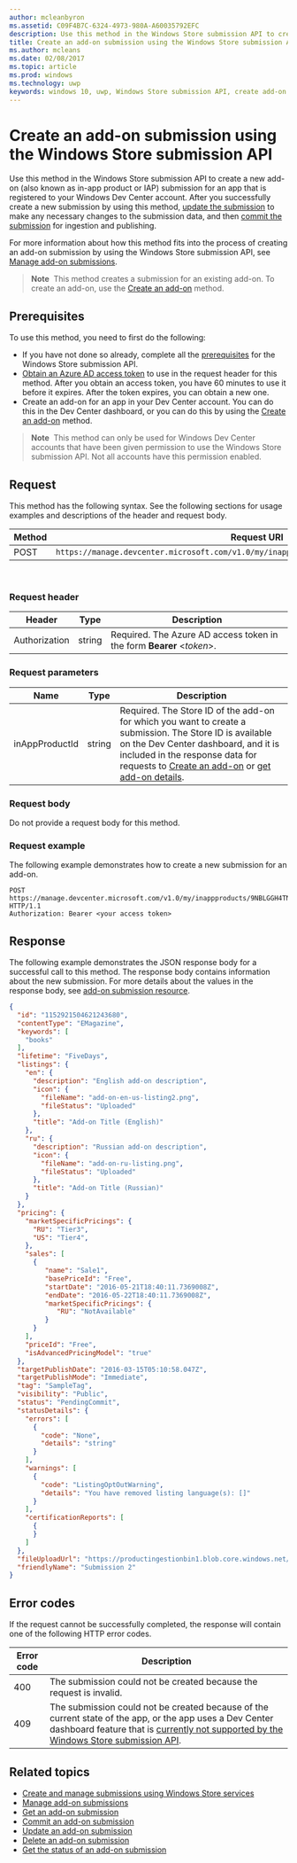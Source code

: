 ---author: mcleanbyron
ms.assetid: C09F4B7C-6324-4973-980A-A60035792EFC
description: Use this method in the Windows Store submission API to create a new add-on submission for an app that is registered to your Windows Dev Center account.
title: Create an add-on submission using the Windows Store submission API - Develop UWP apps
ms.author: mcleans
ms.date: 02/08/2017
ms.topic: article
ms.prod: windows
ms.technology: uwp
keywords: windows 10, uwp, Windows Store submission API, create add-on submission, in-app product, IAP
---# Create an add-on submission using the Windows Store submission APIUse this method in the Windows Store submission API to create a new add-on (also known as in-app product or IAP) submission for an app that is registered to your Windows Dev Center account. After you successfully create a new submission by using this method, [update the submission](update-an-add-on-submission.md) to make any necessary changes to the submission data, and then [commit the submission](commit-an-add-on-submission.md) for ingestion and publishing.For more information about how this method fits into the process of creating an add-on submission by using the Windows Store submission API, see [Manage add-on submissions](manage-add-on-submissions.md).>**Note**&nbsp;&nbsp;This method creates a submission for an existing add-on. To create an add-on, use the [Create an add-on](create-an-add-on.md) method.## PrerequisitesTo use this method, you need to first do the following:* If you have not done so already, complete all the [prerequisites](create-and-manage-submissions-using-windows-store-services.md#prerequisites) for the Windows Store submission API.* [Obtain an Azure AD access token](create-and-manage-submissions-using-windows-store-services.md#obtain-an-azure-ad-access-token) to use in the request header for this method. After you obtain an access token, you have 60 minutes to use it before it expires. After the token expires, you can obtain a new one.* Create an add-on for an app in your Dev Center account. You can do this in the Dev Center dashboard, or you can do this by using the [Create an add-on](create-an-add-on.md) method.>**Note**&nbsp;&nbsp;This method can only be used for Windows Dev Center accounts that have been given permission to use the Windows Store submission API. Not all accounts have this permission enabled.## RequestThis method has the following syntax. See the following sections for usage examples and descriptions of the header and request body.| Method | Request URI                                                      ||--------|------------------------------------------------------------------|| POST    | ```https://manage.devcenter.microsoft.com/v1.0/my/inappproducts/{inAppProductId}/submissions``` |<span/> ### Request header| Header        | Type   | Description                                                                 ||---------------|--------|-----------------------------------------------------------------------------|| Authorization | string | Required. The Azure AD access token in the form **Bearer** &lt;*token*&gt;. |<span/>### Request parameters| Name        | Type   | Description                                                                 ||---------------|--------|-----------------------------------------------------------------------------|| inAppProductId | string | Required. The Store ID of the add-on for which you want to create a submission. The Store ID is available on the Dev Center dashboard, and it is included in the response data for requests to [Create an add-on](create-an-add-on.md) or [get add-on details](get-all-add-ons.md).  |<span/>### Request bodyDo not provide a request body for this method.### Request exampleThe following example demonstrates how to create a new submission for an add-on.```POST https://manage.devcenter.microsoft.com/v1.0/my/inappproducts/9NBLGGH4TNMP/submissions HTTP/1.1Authorization: Bearer <your access token>```## ResponseThe following example demonstrates the JSON response body for a successful call to this method. The response body contains information about the new submission. For more details about the values in the response body, see [add-on submission resource](manage-add-on-submissions.md#add-on-submission-object).```json{  "id": "1152921504621243680",  "contentType": "EMagazine",  "keywords": [    "books"  ],  "lifetime": "FiveDays",  "listings": {    "en": {      "description": "English add-on description",      "icon": {        "fileName": "add-on-en-us-listing2.png",        "fileStatus": "Uploaded"      },      "title": "Add-on Title (English)"    },    "ru": {      "description": "Russian add-on description",      "icon": {        "fileName": "add-on-ru-listing.png",        "fileStatus": "Uploaded"      },      "title": "Add-on Title (Russian)"    }  },  "pricing": {    "marketSpecificPricings": {      "RU": "Tier3",      "US": "Tier4",    },    "sales": [      {         "name": "Sale1",         "basePriceId": "Free",         "startDate": "2016-05-21T18:40:11.7369008Z",         "endDate": "2016-05-22T18:40:11.7369008Z",         "marketSpecificPricings": {            "RU": "NotAvailable"         }      }    ],    "priceId": "Free",    "isAdvancedPricingModel": "true"  },  "targetPublishDate": "2016-03-15T05:10:58.047Z",  "targetPublishMode": "Immediate",  "tag": "SampleTag",  "visibility": "Public",  "status": "PendingCommit",  "statusDetails": {    "errors": [      {        "code": "None",        "details": "string"      }    ],    "warnings": [      {        "code": "ListingOptOutWarning",        "details": "You have removed listing language(s): []"      }    ],    "certificationReports": [      {      }    ]  },  "fileUploadUrl": "https://productingestionbin1.blob.core.windows.net/ingestion/26920f66-b592-4439-9a9d-fb0f014902ec?sv=2014-02-14&sr=b&sig=usAN0kNFNnYE2tGQBI%2BARQWejX1Guiz7hdFtRhyK%2Bog%3D&se=2016-06-17T20:45:51Z&sp=rwl",  "friendlyName": "Submission 2"}```## Error codesIf the request cannot be successfully completed, the response will contain one of the following HTTP error codes.| Error code |  Description   ||--------|------------------|| 400  | The submission could not be created because the request is invalid. || 409  | The submission could not be created because of the current state of the app, or the app uses a Dev Center dashboard feature that is [currently not supported by the Windows Store submission API](create-and-manage-submissions-using-windows-store-services.md#not_supported). |   <span/>## Related topics* [Create and manage submissions using Windows Store services](create-and-manage-submissions-using-windows-store-services.md)* [Manage add-on submissions](manage-add-on-submissions.md)* [Get an add-on submission](get-an-add-on-submission.md)* [Commit an add-on submission](commit-an-add-on-submission.md)* [Update an add-on submission](update-an-add-on-submission.md)* [Delete an add-on submission](delete-an-add-on-submission.md)* [Get the status of an add-on submission](get-status-for-an-add-on-submission.md)